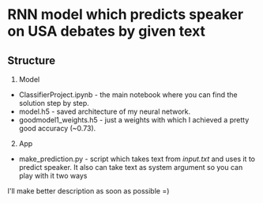 # RNN model which predicts speaker on USA debates by given text

## Structure

1. Model
 * ClassifierProject.ipynb - the main notebook where you can find the solution step by step.
 * model.h5 - saved architecture of my neural network.
 * goodmodel1_weights.h5 - just a weights with which I achieved a pretty good accuracy (~0.73).
 
2. App
 * make_prediction.py - script which takes text from *input.txt* and uses it to predict speaker. It also can take text as system argument so you can play with it two ways


I'll make better description as soon as possible  =)
